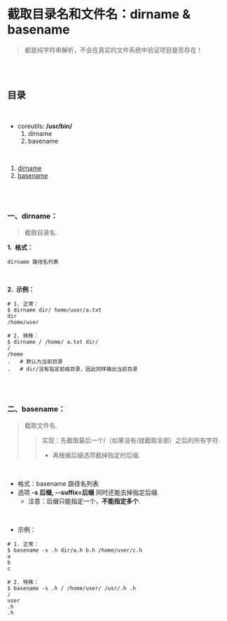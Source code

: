 # 截取目录名和文件名：dirname & basename
> 都是纯字符串解析，不会在真实的文件系统中验证项目是否存在！

<br><br>

## 目录

<br>

- coreutils: **/usr/bin/**
   1. dirname
   2. basename

<br>

1. [dirname]()
2. [basename]()

<br><br>

### 一、dirname：
> 截取目录名.

**1.&nbsp; 格式：**

```Shell
dirname 路径名列表
```

<br>

**2.&nbsp; 示例：**

```Shell
# 1. 正常：
$ dirname dir/ home/user/a.txt
dir
/home/user

# 2. 特殊：
$ dirname / /home/ a.txt dir/
/
/home
.   # 默认为当前目录
.   # dir/没有指定前缀目录，因此同样输出当前目录
```

<br><br>

### 二、basename：
> 截取文件名.
>
>> 实现：先截取最后一个/（如果没有/就截取全部）之后的所有字符.
>> - 再根据后缀选项截掉指定的后缀.

<br>

- 格式：basename 路径名列表
- 选项 **-s 后缀, --suffix=后缀** 同时还能去掉指定后缀.
   - 注意：后缀只能指定一个，**不能指定多个**.

<br>

- 示例：

```Shell
# 1. 正常：
$ basename -s .h dir/a.h b.h /home/user/c.h
a
b
c

# 2. 特殊：
$ basename -s .h / /home/user/ /usr/.h .h
/
user
.h
.h
```
